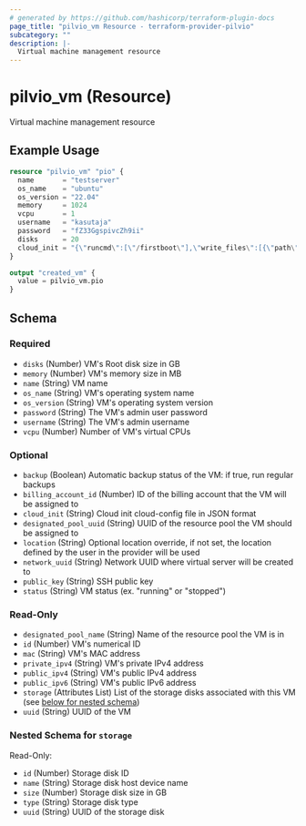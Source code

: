 ```yaml
---
# generated by https://github.com/hashicorp/terraform-plugin-docs
page_title: "pilvio_vm Resource - terraform-provider-pilvio"
subcategory: ""
description: |-
  Virtual machine management resource
---
```


# pilvio_vm (Resource)

Virtual machine management resource

## Example Usage

```terraform
resource "pilvio_vm" "pio" {
  name       = "testserver"
  os_name    = "ubuntu"
  os_version = "22.04"
  memory     = 1024
  vcpu       = 1
  username   = "kasutaja"
  password   = "fZ33GgspivcZh9ii"
  disks      = 20
  cloud_init = "{\"runcmd\":[\"/firstboot\"],\"write_files\":[{\"path\":\"/firstboot\",\"content\":\"IyEvYmluL2Jhc2gKZWNobyBOb3cgQm9vdGluZwoK\",\"permissions\":\"0755\",\"encoding\":\"b64\"}]}"
}

output "created_vm" {
  value = pilvio_vm.pio
}
```

<!-- schema generated by tfplugindocs -->
## Schema

### Required

- `disks` (Number) VM's Root disk size in GB
- `memory` (Number) VM's memory size in MB
- `name` (String) VM name
- `os_name` (String) VM's operating system name
- `os_version` (String) VM's operating system version
- `password` (String) The VM's admin user password
- `username` (String) The VM's admin username
- `vcpu` (Number) Number of VM's virtual CPUs

### Optional

- `backup` (Boolean) Automatic backup status of the VM: if true, run regular backups
- `billing_account_id` (Number) ID of the billing account that the VM will be assigned to
- `cloud_init` (String) Cloud init cloud-config file in JSON format
- `designated_pool_uuid` (String) UUID of the resource pool the VM should be assigned to
- `location` (String) Optional location override, if not set, the location defined by the user in the provider will be used
- `network_uuid` (String) Network UUID where virtual server will be created to
- `public_key` (String) SSH public key
- `status` (String) VM status (ex. "running" or "stopped")

### Read-Only

- `designated_pool_name` (String) Name of the resource pool the VM is in
- `id` (Number) VM's numerical ID
- `mac` (String) VM's MAC address
- `private_ipv4` (String) VM's private IPv4 address
- `public_ipv4` (String) VM's public IPv4 address
- `public_ipv6` (String) VM's public IPv6 address
- `storage` (Attributes List) List of the storage disks associated with this VM (see [below for nested schema](#nestedatt--storage))
- `uuid` (String) UUID of the VM

<a id="nestedatt--storage"></a>
### Nested Schema for `storage`

Read-Only:

- `id` (Number) Storage disk ID
- `name` (String) Storage disk host device name
- `size` (Number) Storage disk size in GB
- `type` (String) Storage disk type
- `uuid` (String) UUID of the storage disk


